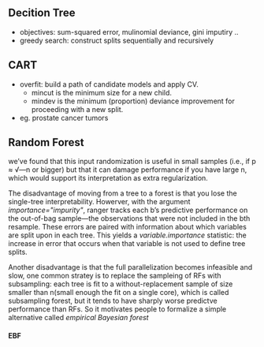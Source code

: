 ## Decition Tree
- objectives: sum-squared error, mulinomial deviance, gini imputiry .. 
- greedy search: construct splits sequentially and recursively

## CART
- overfit: build a path of candidate models and apply CV.
  - mincut is the minimum size for a new child. 
  - mindev is the minimum (proportion) deviance improvement for proceeding with a new split.
- eg. prostate cancer tumors


## Random Forest
we’ve found that this input randomization is useful in small samples (i.e., if p ≈ √—n or bigger) but that it can damage performance if you have large n, which would support its interpretation as extra regularization.

The disadvantage of moving from a tree to a forest is that you lose the single-tree interpretability. Howerver, with the argument *importance="impurity"*, ranger tracks each b’s predictive performance on the out-of-bag sample—the observations that were not included in the bth resample. These errors are paired with information about which variables are split upon in each tree. This yields a *variable.importance* statistic: the increase in error that occurs when that variable is not used to define tree splits.

Another disadvantage is that the full parallelization becomes infeasible and slow, one common stratey is to replace the sampleing of RFs with subsampling: each tree is fit to a without-replacement sample of size smaller than n(small enough the fit on a single core), which is called subsampling forest, but it tends to have sharply worse predictve performance than RFs. So it motivates people to formalize a simple alternative called *empirical Bayesian forest*

#### EBF

